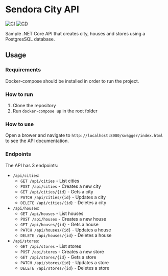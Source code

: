 # Sendora City API

[![CI](https://github.com/pchanvallon/sendoracity-api/workflows/CI/badge.svg)](https://github.com/pchanvallon/sendoracity-api/actions/workflows/CI.yml)
[![CD](https://github.com/pchanvallon/sendoracity-api/workflows/CD/badge.svg)](https://github.com/pchanvallon/sendoracity-api/actions/workflows/CD.yml)

Sample .NET Core API that creates city, houses and stores using a PostgresSQL database.

## Usage

### Requirements

Docker-compose should be installed in order to run the project.

### How to run

1. Clone the repository
2. Run `docker-compose up` in the root folder

### How to use

Open a brower and navigate to `http://localhost:8080/swagger/index.html` to see the API documentation.

### Endpoints

The API has 3 endpoints:

* `/api/cities`:
  * `GET /api/cities` - List cities
  * `POST /api/cities` - Creates a new city
  * `GET /api/cities/{id}` - Gets a city
  * `PATCH /api/cities/{id}` - Updates a city
  * `DELETE /api/cities/{id}` - Deletes a city
* `/api/houses`:
  * `GET /api/houses` - List houses
  * `POST /api/houses` - Creates a new house
  * `GET /api/houses/{id}` - Gets a house
  * `PATCH /api/houses/{id}` - Updates a house
  * `DELETE /api/houses/{id}` - Deletes a house
* `/api/stores`:
  * `GET /api/stores` - List stores
  * `POST /api/stores` - Creates a new store
  * `GET /api/stores/{id}` - Gets a store
  * `PATCH /api/stores/{id}` - Updates a store
  * `DELETE /api/stores/{id}` - Deletes a store
